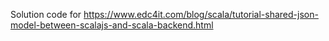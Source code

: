 Solution code for https://www.edc4it.com/blog/scala/tutorial-shared-json-model-between-scalajs-and-scala-backend.html